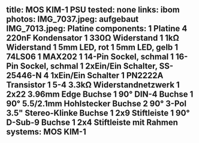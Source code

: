 title: MOS KIM-1 PSU
tested: none
links:
    ibom
photos:
    IMG_7037.jpeg: aufgebaut
    IMG_7013.jpeg: Platine
components:
    1 Platine
    4 220nF Kondensator
    1 330Ω Widerstand
    1 1kΩ Widerstand
    1 5mm LED, rot
    1 5mm LED, gelb
    1 74LS06
    1 MAX202
    1 14-Pin Sockel, schmal
    1 16-Pin Sockel, schmal
    1 2xEin/Ein Schalter, SS-25446-N
    4 1xEin/Ein Schalter
    1 PN2222A Transistor
    1 5-4 3.3kΩ Widerstandnetzwerk
    1 2x22 3.96mm Edge Buchse
    1 90° DIN-4 Buchse
    1 90° 5.5/2.1mm Hohlstecker Buchse
    2 90° 3-Pol 3.5" Stereo-Klinke Buchse
    1 2x9 Stiftleiste
    1 90° D-Sub-9 Buchse
    1 2x4 Stiftleiste mit Rahmen
systems:
    MOS KIM-1
---
